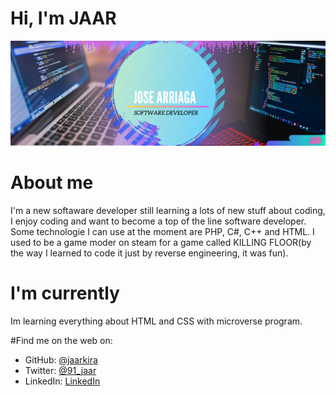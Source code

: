# Hi, I'm JAAR

<img src="https://github.com/JAAR91/JAAR91/blob/main/JOSE%20ARRIAGA.png" styles="width=100%">

# About me

I'm a new softaware developer still learning a lots of new stuff about coding, I enjoy coding and want to become a top of the line software developer. Some technologie I can use at the moment are PHP, C#, C++ and HTML. I used to be a game moder on steam for a game called KILLING FLOOR(by the way I learned to code it just by reverse engineering, it was fun).

# I'm currently

Im learning everything about HTML and CSS with microverse program.

#Find me on the web on:
  
- GitHub: [@jaarkira](https://https://github.com/jaarkira)
- Twitter: [@91_jaar](https://twitter.com/91_jaar)
- LinkedIn: [LinkedIn](https://https://www.linkedin.com/in/jose-arriaga-63a851204/)
  
